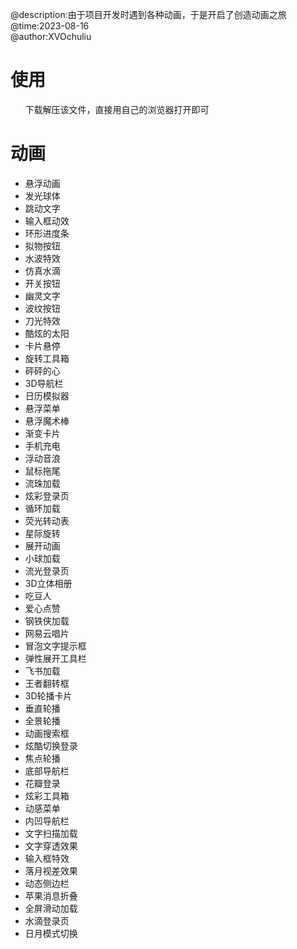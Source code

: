 @description:由于项目开发时遇到各种动画，于是开启了创造动画之旅  
@time:2023-08-16  
@author:XVOchuliu                                                                                                                                                                                                
# 使用  
&nbsp;&nbsp;&nbsp;&nbsp;&nbsp;&nbsp;下载解压该文件，直接用自己的浏览器打开即可
# 动画  
* 悬浮动画
* 发光球体
* 跳动文字
* 输入框动效
* 环形进度条
* 拟物按钮
* 水波特效
* 仿真水滴
* 开关按钮
* 幽灵文字
* 波纹按钮
* 刀光特效
* 酷炫的太阳
* 卡片悬停
* 旋转工具箱
* 砰砰的心
* 3D导航栏
* 日历模拟器
* 悬浮菜单
* 悬浮魔术棒
* 渐变卡片
* 手机充电
* 浮动音浪
* 鼠标拖尾
* 流珠加载
* 炫彩登录页
* 循环加载
* 荧光转动表
* 星际旋转
* 展开动画
* 小球加载
* 流光登录页
* 3D立体相册
* 吃豆人
* 爱心点赞
* 钢铁侠加载
* 网易云唱片
* 冒泡文字提示框
* 弹性展开工具栏
* 飞书加载
* 王者翻转框
* 3D轮播卡片
* 垂直轮播
* 全景轮播
* 动画搜索框
* 炫酷切换登录
* 焦点轮播
* 底部导航栏
* 花瓣登录
* 炫彩工具箱
* 动感菜单
* 内凹导航栏
* 文字扫描加载
* 文字穿透效果
* 输入框特效
* 落月视差效果
* 动态侧边栏
* 苹果消息折叠
* 全屏滑动加载
* 水滴登录页
* 日月模式切换
